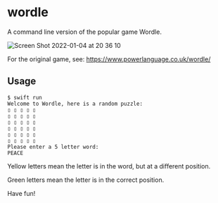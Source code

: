 # wordle

A command line version of the popular game Wordle.

![Screen Shot 2022-01-04 at 20 36 10](https://user-images.githubusercontent.com/32922/148161363-48f3731d-a0fa-4f25-af11-3cfa1655cc22.png)


For the original game, see:
https://www.powerlanguage.co.uk/wordle/


## Usage

```
$ swift run
Welcome to Wordle, here is a random puzzle:
▯ ▯ ▯ ▯ ▯
▯ ▯ ▯ ▯ ▯
▯ ▯ ▯ ▯ ▯
▯ ▯ ▯ ▯ ▯
▯ ▯ ▯ ▯ ▯
▯ ▯ ▯ ▯ ▯
Please enter a 5 letter word:
PEACE
```

Yellow letters mean the letter is in the word, but 
at a different position.

Green letters mean the letter is in the correct position.

Have fun!
